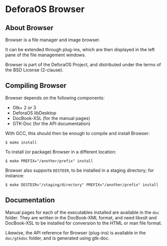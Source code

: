 DeforaOS Browser
================

About Browser
-------------

Browser is a file manager and image browser.

It can be extended through plug-ins, which are then displayed in the left pane
of the file management windows.

Browser is part of the DeforaOS Project, and distributed under the terms of the
BSD License (2-clause).


Compiling Browser
-----------------

Browser depends on the following components:

 * Gtk+ 2 or 3
 * DeforaOS libDesktop
 * DocBook-XSL (for the manual pages)
 * GTK-Doc (for the API documentation)

With GCC, this should then be enough to compile and install Browser:

    $ make install

To install (or package) Browser in a different location:

    $ make PREFIX="/another/prefix" install

Browser also supports `DESTDIR`, to be installed in a staging directory; for
instance:

    $ make DESTDIR="/staging/directory" PREFIX="/another/prefix" install


Documentation
-------------

Manual pages for each of the executables installed are available in the `doc`
folder. They are written in the DocBook-XML format, and need libxslt and
DocBook-XSL to be installed for conversion to the HTML or man file format.

Likewise, the API reference for Browser (plug-ins) is available in the
`doc/gtkdoc` folder, and is generated using gtk-doc.
